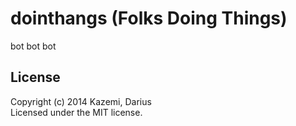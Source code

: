 # dointhangs (Folks Doing Things)

bot bot bot

## License
Copyright (c) 2014 Kazemi, Darius  
Licensed under the MIT license.
